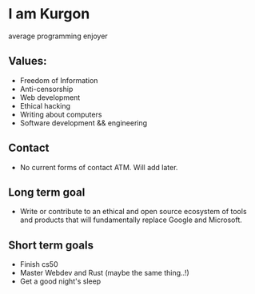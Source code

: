 # I am Kurgon
average programming enjoyer
## Values:
- Freedom of Information
- Anti-censorship
- Web development
- Ethical hacking
- Writing about computers
- Software development && engineering

## Contact
- No current forms of contact ATM. Will add later.

## Long term goal
- Write or contribute to an ethical and open source ecosystem of tools and products that will fundamentally replace Google and Microsoft.

## Short term goals
- Finish cs50
- Master Webdev and Rust (maybe the same thing..!)
- Get a good night's sleep
